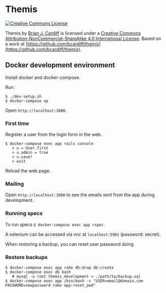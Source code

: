 # Themis

[![Creative Commons License](https://i.creativecommons.org/l/by-nc-sa/4.0/88x31.png)](http://creativecommons.org/licenses/by-nc-sa/4.0/)

Themis by [Brian J. Cardiff](https://github.com/bcardiff) is licensed under a [Creative Commons Attribution-NonCommercial-ShareAlike 4.0 International License](http://creativecommons.org/licenses/by-nc-sa/4.0/).
Based on a work at [https://github.com/bcardiff/themis](https://github.com/bcardiff/themis).


## Docker development environment

Install docker and docker-compose.

Run:

```
$ ./dev-setup.sh
$ docker-compose up
```

Open `http://localhost:3000`.

### First time

Register a user from the login form in the web.

```
$ docker-compose exec app rails console
   > u = User.first
   > u.admin = true
   > u.save!
   > exit
```

Reload the web page.

### Mailing

Open `http://localhost:3080` to see the emails sent from the app during development.

### Running specs

To run specs `$ docker-compose exec app rspec`.

A selenium can be accessed via vnc at `localhost:5901` (password: secret).

When restoring a backup, you can reset user password doing

### Restore backups

```
$ docker-compose exec app rake db:drop db:create
$ docker-compose exec db bash
   # mysql -u root themis_development < ./path/to/backup.sql
$ docker-compose exec app /bin/bash -c "USER=email@domain.com PASSWORD=newpassword rake app:reset_pwd"
```
